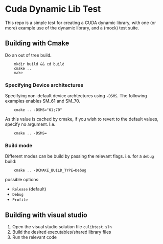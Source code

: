 # Cuda Dynamic Lib Test

This repo is a simple test for creating a CUDA dynamic library, with one (or more) example use of the dynamic library, and a (mock) test suite.


## Building with Cmake

Do an out of tree build.

```
    mkdir build && cd build
    cmake ..
    make
```

### Specifying Device architectures

Specifying non-default device archtectures using `-DSMS`. The following examples enables SM_61 and SM_70.

```
    cmake .. -DSMS="61;70"
```

As this value is cached by cmake, if you wish to revert to the default values, specify no argument. I.e. 

```
    cmake .. -DSMS=
```

### Build mode

Different modes can be build by passing the relevant flags. i.e. for a `debug` build:

```
    cmake .. -DCMAKE_BUILD_TYPE=Debug
```

possible options: 
+ `Release` (default)
+ `Debug`
+ `Profile`



## Building with visual studio

1. Open the visual studio solution file `culibtest.sln`
2. Build the desired executables/shared library files
3. Run the relevant code
